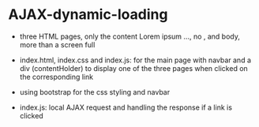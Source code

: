 AJAX-dynamic-loading
====================

- three HTML pages, only the content Lorem ipsum ..., no <html>, <head> and body, more than a screen full

- index.html, index.css and index.js: for the main page with navbar and a div (contentHolder) to display one of the three pages when clicked on the corresponding link

- using bootstrap for the css styling and navbar

- index.js: local AJAX request and handling the response if a link is clicked
